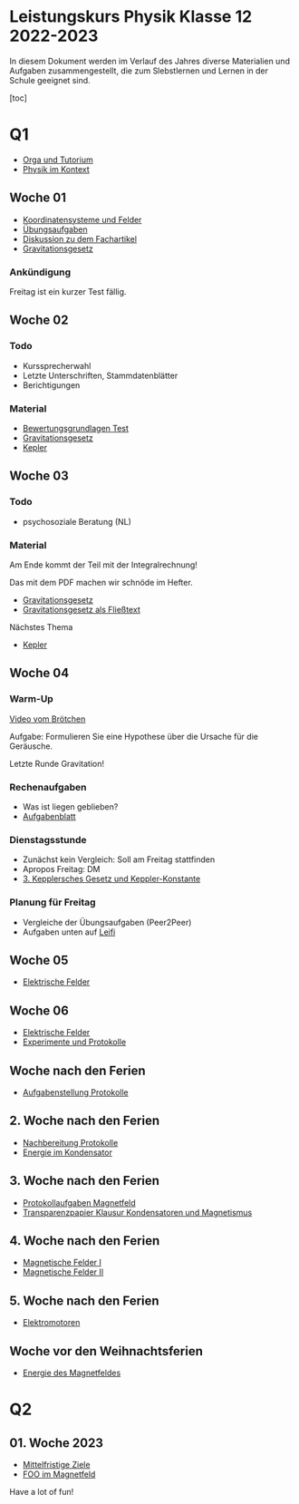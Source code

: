 Leistungskurs Physik Klasse 12 2022-2023
========================================

In diesem Dokument werden im Verlauf des Jahres diverse Materialien und Aufgaben zusammengestellt, die zum Slebstlernen und Lernen in der Schule geeignet sind.

[toc]

# Q1

* [Orga und Tutorium](orga.md)
* [Physik im Kontext](mausefalle.md)

## Woche 01

* [Koordinatensysteme und Felder](01_Koordinatensysteme_Felder.md)
* [Übungsaufgaben](01_Übungen.md)
* [Diskussion zu dem Fachartikel](01_Diskussion_Fachartikel.md)
* [Gravitationsgesetz](02_Gravitation_Newton.slides.md)

### Ankündigung

Freitag ist ein kurzer Test fällig.

## Woche 02

### Todo

* Kurssprecherwahl
* Letzte Unterschriften, Stammdatenblätter
* Berichtigungen

### Material

* [Bewertungsgrundlagen Test](02_Bewertungsgrundlagen.md)
* [Gravitationsgesetz](02_Gravitation_Newton.slides.md)
* [Kepler](03_Kepler.slides.md)

## Woche 03

### Todo

* psychosoziale Beratung (NL)

### Material

Am Ende kommt der Teil mit der Integralrechnung!

Das mit dem PDF machen wir schnöde im Hefter.

* [Gravitationsgesetz](02_Gravitation_Newton.slides.md)
* [Gravitationsgesetz als Fließtext](02_Gravitation_Newton.md)

Nächstes Thema

* [Kepler](03_Kepler.slides.md)

## Woche 04

### Warm-Up

[Video vom Brötchen](broetchen.mp4)

Aufgabe: Formulieren Sie eine Hypothese über die Ursache für die Geräusche.

Letzte Runde Gravitation!

### Rechenaufgaben

- Was ist liegen geblieben?
- [Aufgabenblatt](AB_Keplersche_Gesetze.pdf)

### Dienstagsstunde

- Zunächst kein Vergleich: Soll am Freitag stattfinden
- Apropos Freitag: DM
- [3. Kepplersches Gesetz und Keppler-Konstante](https://www.leifiphysik.de/astronomie/planetensystem/grundwissen/drittes-keplersches-gesetz)

### Planung für Freitag

- Vergleiche der Übungsaufgaben (Peer2Peer)
- Aufgaben unten auf [Leifi](https://www.leifiphysik.de/astronomie/planetensystem/grundwissen/drittes-keplersches-gesetz)

## Woche 05

- [Elektrische Felder](05_elektrische_Felder.md)

## Woche 06

- [Elektrische Felder](05_elektrische_Felder.md)
- [Experimente und Protokolle](06_Experimente_und_Protkolle.md)

## Woche nach den Ferien

- [Aufgabenstellung Protokolle](07_Protokoll_Kondensator.md)

## 2. Woche nach den Ferien

- [Nachbereitung Protokolle](08_Kondensator_Nachbereitung.md)
- [Energie im Kondensator](09_Energie_Kondensator.slides.md)

## 3. Woche nach den Ferien

- [Protokollaufgaben Magnetfeld](10_Protokollaugaben_Magnetfeld.md)
- [Transparenzpapier Klausur Kondensatoren und Magnetismus](11_Transparenzpapier_Klausur_Kondensatoren_und_Magnetismus.md)

## 4. Woche nach den Ferien

- [Magnetische Felder I](12_magnetische_Flussdichte.slides.md)
- [Magnetische Felder II](13_Magnetfelder_Draht_Spule.slides.md)

## 5. Woche nach den Ferien

- [Elektromotoren](14_Elektromotor.slides.md)

## Woche vor den Weihnachtsferien

- [Energie des Magnetfeldes](15_Energie_Magnetfeld.slides.md)

# Q2

## 01. Woche 2023

- [Mittelfristige Ziele](16_Ziele.md)
- [FOO im Magnetfeld](17_Lorenz-Trafo-Induktion.slides.md)


Have a lot of fun!
